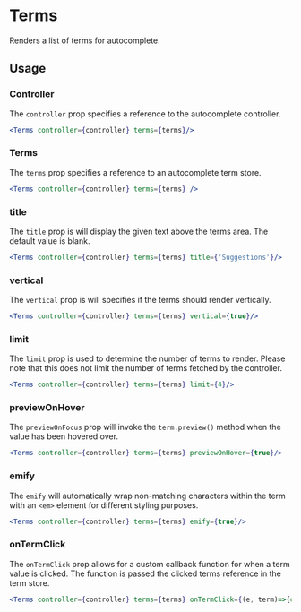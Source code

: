 # Terms

Renders a list of terms for autocomplete. 

## Usage

### Controller

The `controller` prop specifies a reference to the autocomplete controller.

```jsx
<Terms controller={controller} terms={terms}/>
```

### Terms

The `terms` prop specifies a reference to an autocomplete term store.

```jsx
<Terms controller={controller} terms={terms} />
```

### title

The `title` prop is will display the given text above the terms area. The default value is blank. 

```jsx
<Terms controller={controller} terms={terms} title={'Suggestions'}/>
```

### vertical

The `vertical` prop is will specifies if the terms should render vertically.

```jsx
<Terms controller={controller} terms={terms} vertical={true}/>
```

### limit

The `limit` prop is used to determine the number of terms to render. Please note that this does not limit the number of terms fetched by the controller.  

```jsx
<Terms controller={controller} terms={terms} limit={4}/>
```

### previewOnHover

The `previewOnFocus` prop will invoke the `term.preview()` method when the value has been hovered over.

```jsx
<Terms controller={controller} terms={terms} previewOnHover={true}/>
```

### emify

The `emify` will automatically wrap non-matching characters within the term with an `<em>` element for different styling purposes. 

```jsx
<Terms controller={controller} terms={terms} emify={true}/>
```

### onTermClick

The `onTermClick` prop allows for a custom callback function for when a term value is clicked. The function is passed the clicked terms reference in the term store. 

```jsx
<Terms controller={controller} terms={terms} onTermClick={(e, term)=>{console.log(e, term)}}/>
```
